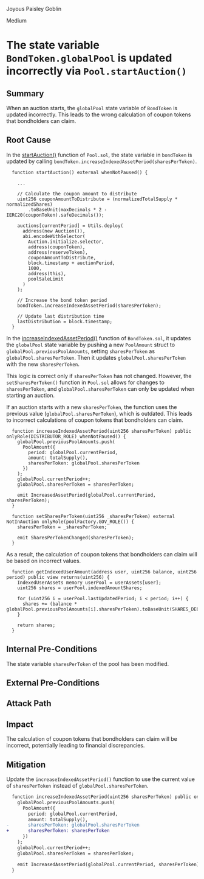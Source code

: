 Joyous Paisley Goblin

Medium

# The state variable `BondToken.globalPool` is updated incorrectly via `Pool.startAuction()`

## Summary

When an auction starts, the `globalPool` state variable of `BondToken` is updated incorrectly. This leads to the wrong calculation of coupon tokens that bondholders can claim.

## Root Cause

In the [startAuction()](https://github.com/sherlock-audit/2024-12-plaza-finance/blob/14a962c52a8f4731bbe4655a2f6d0d85e144c7c2/plaza-evm/src/Pool.sol#L530-L571) function of `Pool.sol`, the state variable in `bondToken` is updated by calling `bondToken.increaseIndexedAssetPeriod(sharesPerToken)`.

```solidity
  function startAuction() external whenNotPaused() {
  
    ...

    // Calculate the coupon amount to distribute
    uint256 couponAmountToDistribute = (normalizedTotalSupply * normalizedShares)
        .toBaseUnit(maxDecimals * 2 - IERC20(couponToken).safeDecimals());

    auctions[currentPeriod] = Utils.deploy(
      address(new Auction()),
      abi.encodeWithSelector(
        Auction.initialize.selector,
        address(couponToken),
        address(reserveToken),
        couponAmountToDistribute,
        block.timestamp + auctionPeriod,
        1000,
        address(this),
        poolSaleLimit
      )
    );

    // Increase the bond token period
    bondToken.increaseIndexedAssetPeriod(sharesPerToken);

    // Update last distribution time
    lastDistribution = block.timestamp;
  }
```

In the [increaseIndexedAssetPeriod()](https://github.com/sherlock-audit/2024-12-plaza-finance/blob/14a962c52a8f4731bbe4655a2f6d0d85e144c7c2/plaza-evm/src/BondToken.sol#L217-L229) function of `BondToken.sol`, it updates the `globalPool` state variable by pushing a new `PoolAmount` struct to `globalPool.previousPoolAmounts`, setting `sharesPerToken` as `globalPool.sharesPerToken`. Then it updates `globalPool.sharesPerToken` with the new `sharesPerToken`.

This logic is correct only if `sharesPerToken` has not changed. However, the `setSharesPerToken()` function in `Pool.sol` allows for changes to `sharesPerToken`, and `globalPool.sharesPerToken` can only be updated when starting an auction.

If an auction starts with a new `sharesPerToken`, the function uses the previous value (`globalPool.sharesPerToken`), which is outdated. This leads to incorrect calculations of coupon tokens that bondholders can claim.

```solidity
  function increaseIndexedAssetPeriod(uint256 sharesPerToken) public onlyRole(DISTRIBUTOR_ROLE) whenNotPaused() {
    globalPool.previousPoolAmounts.push(
      PoolAmount({
        period: globalPool.currentPeriod,
        amount: totalSupply(),
        sharesPerToken: globalPool.sharesPerToken
      })
    );
    globalPool.currentPeriod++;
    globalPool.sharesPerToken = sharesPerToken;

    emit IncreasedAssetPeriod(globalPool.currentPeriod, sharesPerToken);
  }
```

```solidity
  function setSharesPerToken(uint256 _sharesPerToken) external NotInAuction onlyRole(poolFactory.GOV_ROLE()) {
    sharesPerToken = _sharesPerToken;

    emit SharesPerTokenChanged(sharesPerToken);
  }
```

As a result, the calculation of coupon tokens that bondholders can claim will be based on incorrect values.

```solidity
  function getIndexedUserAmount(address user, uint256 balance, uint256 period) public view returns(uint256) {
    IndexedUserAssets memory userPool = userAssets[user];
    uint256 shares = userPool.indexedAmountShares;

    for (uint256 i = userPool.lastUpdatedPeriod; i < period; i++) {
      shares += (balance * globalPool.previousPoolAmounts[i].sharesPerToken).toBaseUnit(SHARES_DECIMALS);
    }

    return shares;
  }
```

## Internal Pre-Conditions

The state variable `sharesPerToken` of the pool has been modified.

## External Pre-Conditions


## Attack Path


## Impact

The calculation of coupon tokens that bondholders can claim will be incorrect, potentially leading to financial discrepancies.

## Mitigation

Update the `increaseIndexedAssetPeriod()` function to use the current value of `sharesPerToken` instead of `globalPool.sharesPerToken`.

```diff
  function increaseIndexedAssetPeriod(uint256 sharesPerToken) public onlyRole(DISTRIBUTOR_ROLE) whenNotPaused() {
    globalPool.previousPoolAmounts.push(
      PoolAmount({
        period: globalPool.currentPeriod,
        amount: totalSupply(),
-       sharesPerToken: globalPool.sharesPerToken
+       sharesPerToken: sharesPerToken
      })
    );
    globalPool.currentPeriod++;
    globalPool.sharesPerToken = sharesPerToken;

    emit IncreasedAssetPeriod(globalPool.currentPeriod, sharesPerToken);
  }
```
